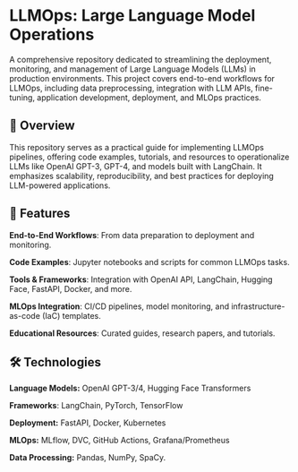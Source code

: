 # LLMOps: Large Language Model Operations
 
A comprehensive repository dedicated to streamlining the deployment, monitoring, and management of Large Language Models (LLMs) in production environments. This project covers end-to-end workflows for LLMOps, including data preprocessing, integration with LLM APIs, fine-tuning, application development, deployment, and MLOps practices.

## 📌 Overview 
This repository serves as a practical guide for implementing LLMOps pipelines, offering code examples, tutorials, and resources to operationalize LLMs like OpenAI GPT-3, GPT-4, and models built with LangChain. It emphasizes scalability, reproducibility, and best practices for deploying LLM-powered applications.

## 🚀 Features  
**End-to-End Workflows**: From data preparation to deployment and monitoring. 
  
**Code Examples**: Jupyter notebooks and scripts for common LLMOps tasks.

**Tools & Frameworks**: Integration with OpenAI API, LangChain, Hugging Face, FastAPI, Docker, and more.

**MLOps Integration**: CI/CD pipelines, model monitoring, and infrastructure-as-code (IaC) templates.

**Educational Resources**: Curated guides, research papers, and tutorials.  

## 🛠 Technologies 
**Language Models:** OpenAI GPT-3/4, Hugging Face Transformers

**Frameworks**: LangChain, PyTorch, TensorFlow 

**Deployment:** FastAPI, Docker, Kubernetes

**MLOps:** MLflow, DVC, GitHub Actions, Grafana/Prometheus

**Data Processing:** Pandas, NumPy, SpaCy.
